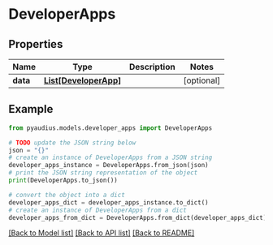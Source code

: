 # DeveloperApps


## Properties

Name | Type | Description | Notes
------------ | ------------- | ------------- | -------------
**data** | [**List[DeveloperApp]**](DeveloperApp.md) |  | [optional] 

## Example

```python
from pyaudius.models.developer_apps import DeveloperApps

# TODO update the JSON string below
json = "{}"
# create an instance of DeveloperApps from a JSON string
developer_apps_instance = DeveloperApps.from_json(json)
# print the JSON string representation of the object
print(DeveloperApps.to_json())

# convert the object into a dict
developer_apps_dict = developer_apps_instance.to_dict()
# create an instance of DeveloperApps from a dict
developer_apps_from_dict = DeveloperApps.from_dict(developer_apps_dict)
```
[[Back to Model list]](../README.md#documentation-for-models) [[Back to API list]](../README.md#documentation-for-api-endpoints) [[Back to README]](../README.md)


